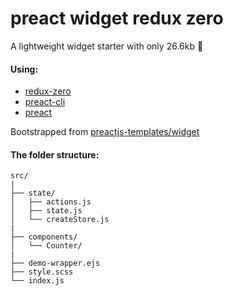 # preact widget redux zero
A lightweight widget starter with only 26.6kb 🦋

#### Using:
- [redux-zero](https://github.com/concretesolutions/redux-zero)
- [preact-cli](https://github.com/developit/preact-cli)
- [preact](https://github.com/developit/preact)

Bootstrapped from [preactjs-templates/widget](https://github.com/preactjs-templates/widget)

#### The folder structure:
```
src/
|
├── state/
│   ├── actions.js
│   ├── state.js
│   └── createStore.js
|
├── components/
│   └── Counter/
|
├── demo-wrapper.ejs
├── style.scss
└── index.js
```
